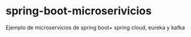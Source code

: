 # spring-boot-microserivicios
Ejemplo de microservicios de spring  boot+ spring cloud, eureka y kafka
